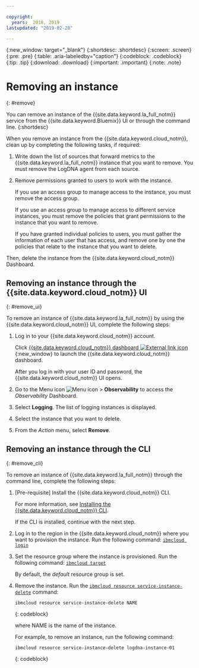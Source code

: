 ```yaml
---

copyright:
  years:  2018, 2019
lastupdated: "2019-02-28"

---
```


{:new_window: target="_blank"}
{:shortdesc: .shortdesc}
{:screen: .screen}
{:pre: .pre}
{:table: .aria-labeledby="caption"}
{:codeblock: .codeblock}
{:tip: .tip}
{:download: .download}
{:important: .important}
{:note: .note}

# Removing an instance
{: #remove}

You can remove an instance of the {{site.data.keyword.la_full_notm}} service from the {{site.data.keyword.Bluemix}} UI or through the command line.
{:shortdesc}

When you remove an instance from the {{site.data.keyword.cloud_notm}}, clean up by completing the following tasks, if required:

1. Write down the list of sources that forward metrics to the {{site.data.keyword.la_full_notm}} instance that you want to remove. You must remove the LogDNA agent from each source.
2. Remove permissions granted to users to work with the instance. 

    If you use an access group to manage access to the instance, you must remove the access group.

    If you use an access group to manage access to different service instances, you must remove the policies that grant permissions to the instance that you want to remove.
    
    If you have granted individual policies to users, you must gather the information of each user that has access, and remove one by one the policies that relate to the instance that you want to delete.


Then, delete the instance from the {{site.data.keyword.cloud_notm}} Dashboard.


## Removing an instance through the {{site.data.keyword.cloud_notm}} UI
{: #remove_ui}

To remove an instance of {{site.data.keyword.la_full_notm}} by using the {{site.data.keyword.cloud_notm}} UI, complete the following steps:

1. Log in to your {{site.data.keyword.cloud_notm}} account.

    Click [{{site.data.keyword.cloud_notm}} dashboard ![External link icon](../../icons/launch-glyph.svg "External link icon")](https://cloud.ibm.com/login){:new_window} to launch the {{site.data.keyword.cloud_notm}} dashboard.

	After you log in with your user ID and password, the {{site.data.keyword.cloud_notm}} UI opens.

2. Go to the Menu icon ![Menu icon](../../icons/icon_hamburger.svg) &gt; **Observability** to access the *Observability* Dashboard.

3. Select **Logging**. The list of logging instances is displayed.

4. Select the instance that you want to delete.

5. From the *Action* menu, select **Remove**.


## Removing an instance through the CLI
{: #remove_cli}

To remove an instance of {{site.data.keyword.la_full_notm}} through the command line, complete the following steps:

1. [Pre-requisite] Install the {{site.data.keyword.cloud_notm}} CLI.

   For more information, see [Installing the {{site.data.keyword.cloud_notm}} CLI](/docs/cli?topic=cloud-cli-ibmcloud-cli#ibmcloud-cli).

   If the CLI is installed, continue with the next step.

2. Log in to the region in the {{site.data.keyword.cloud_notm}} where you want to provision the instance. Run the following command: [`ibmcloud login`](/docs/cli/reference/ibmcloud?topic=cloud-cli-ibmcloud_cli#ibmcloud_login)

3. Set the resource group where the instance is provisioned. Run the following command: [`ibmcloud target`](/docs/cli/reference/ibmcloud?topic=cloud-cli-ibmcloud_cli#ibmcloud_target)

    By default, the *default* resource group is set.

4. Remove the instance. Run the [`ibmcloud resource service-instance-delete`](/docs/cli/reference/ibmcloud?topic=cloud-cli-ibmcloud_commands_resource#ibmcloud_resource_service_instance_delete) command:

    ```
    ibmcloud resource service-instance-delete NAME 
    ```
    {: codeblock}

    where NAME is the name of the instance.

    For example, to remove an instance, run the following command:

    ```
    ibmcloud resource service-instance-delete logdna-instance-01
    ```
    {: codeblock}
